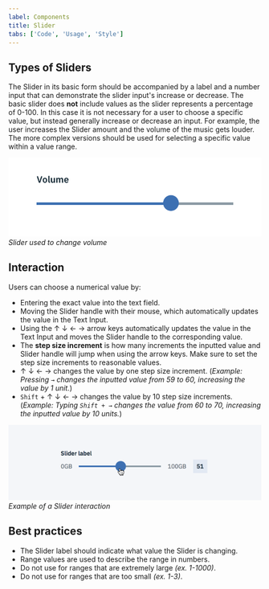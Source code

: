 ```yaml
---
label: Components
title: Slider
tabs: ['Code', 'Usage', 'Style']
---
```


## Types of Sliders

The Slider in its basic form should be accompanied by a label and a number input that can demonstrate the slider input's increase or decrease. The basic slider does **not** include values as the slider represents a percentage of 0-100. In this case it is not necessary for a user to choose a specific value, but instead generally increase or decrease an input. For example, the user increases the Slider amount and the volume of the music gets louder. The more complex versions should be used for selecting a specific value within a value range.

![basic slider example](images/slider-usage-1.png)
_Slider used to change volume_

## Interaction

Users can choose a numerical value by:

- Entering the exact value into the text field.
- Moving the Slider handle with their mouse, which automatically updates the value in the Text Input.
- Using the ↑ ↓ ← → arrow keys automatically updates the value in the Text Input and moves the Slider handle to the corresponding value.
- The **step size increment** is how many increments the inputted value and Slider handle will jump when using the arrow keys. Make sure to set the step size increments to reasonable values.
- ↑ ↓ ← → changes the value by one step size increment. (_Example: Pressing `→` changes the inputted value from 59 to 60, increasing the value by 1 unit._)
- `Shift` + ↑ ↓ ← → changes the value by 10 step size increments. (_Example: Typing `Shift + →` changes the value from 60 to 70, increasing the inputted value by 10 units._)

![slider interaction](images/slider-usage-2.gif)
_Example of a Slider interaction_

## Best practices

- The Slider label should indicate what value the Slider is changing.
- Range values are used to describe the range in numbers.
- Do not use for ranges that are extremely large _(ex. 1-1000)_.
- Do not use for ranges that are too small _(ex. 1-3)_.
